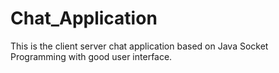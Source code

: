 # Chat_Application
This is the client server chat application based on Java Socket Programming with good user interface.
